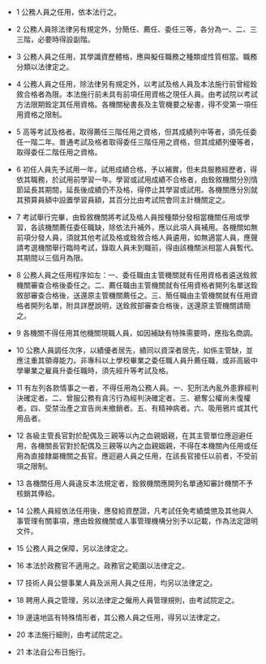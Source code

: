 * 1 公務人員之任用，依本法行之。

* 2 公務人員除法律另有規定外，分簡任、薦任、委任三等，各分為一、二、三三階，必要時得設副階。

* 3 公務人員之任用，其學識資歷體格，應與擬任職務之種類或性質相當。職務分類以法律定之。

* 4 公務人員之任用，除法律另有規定外，以考試及格人員及本法施行前曾經銓敘合格者為限。本法施行前未具有前項任用資格之現任人員。由考試院以考試方法限期銓定其任用資格。各機關秘書長及主管機要之秘書，得不受第一項任用資格之限制。

* 5 高等考試及格者。取得薦任三階任用之資格，但其成績列中等者，須先任委任一階二年。普通考試及格者取得委任三階任用之資格，但其成績列優等者，取得委任二階任用之資格。

* 6 初任人員先予試用一年，試用成績合格，予以補實，但未具服務經歷者，得依其職務，於試用前學習一年。學習或試用成績不合格者，由銓敘機關分別情節延長其期間，延長後成績仍不及格，得停止其學習或試用。各機關應分別就其預算員額中設置學習員額，其百分比由考試院會同主計機關定之。

* 7 考試舉行完畢，由銓敘機關將考試及格人員按種類分發相當機關任用或學習，各該機關薦任委任職缺，除依法升補外，應以此項人員補用。各機關如無前項分發人員，須就其他考試及格或銓敘合格人員遴用，如無適當人員，應聲請考選機關舉行臨時考試，錄取人員未到職前，得由該機關派相當人員暫代。其期間以三個月為限。

* 8 公務人員之任用程序如左：一、委任職由主管機關就有任用資格者遴送銓敘機關審查合格後委任之。二、薦任職由主管機關就有任用資格者開列名單送銓敘部審查合格後，送還原主管機關薦任之。三、簡任職由主管機關就有任用資格者開列名單，附具詳歷說明，送銓敘部審查合格後，送還原主管機關請簡之。

* 9 各機關不得任用其他機關現職人員，如因補缺有特殊需要時，應指名商調。

* 10 公務人員調任次序，以績優者居先，績同以資深者居先，如係主管缺，並應注重其領導能力。非專科以上學校畢業之委任職人員升薦任職，或非高級中學畢業之雇員升委任職時，須先經升等考試及格。

* 11 有左列各款情事之一者，不得任用為公務人員。一、犯刑法內亂外患罪經判決確定者。二、曾服公務有貪污行為經判決確定者。三、褫奪公權尚未復權者。四、受禁治產之宣告尚未撤銷者。五、有精神病者。六、吸用鴉片或其代用品者。

* 12 各級主管長官對於配偶及三親等以內之血親姻親，在其主管單位應迴避任用，各機關長官對於配偶及三親等以內之血親姻親，不得在本機關內任用或任用為直接隸屬機關之長官。應迴避人員之任用，在該長官接任以前者，不受前項之限制。

* 13 各機關任用人員違反本法規定者，銓敘機關應開列名單通知審計機關不予核銷其俸給。

* 14 公務人員經依法任用後，應發給資歷證，凡考試任免考績獎懲及其他與人事管理有關事項，應由銓敘機關或人事管理機構分別予以記載，作為法定證明文件。

* 15 公務人員之保障，另以法律定之。

* 16 本法於政務官不適用之。政務官之範圍以法律定之。

* 17 技術人員公營事業人員及派用人員之任用，均另以法律定之。

* 18 聘用人員之管理，另以法律定之僱用人員管理規則，由考試院定之。

* 19 邊遠地區有特殊情形者，其公務人員之任用，得另以法律定之。

* 20 本法施行細則，由考試院定之。

* 21 本法自公布日施行。

